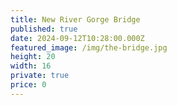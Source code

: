 ```yaml
---
title: New River Gorge Bridge
published: true
date: 2024-09-12T10:28:00.000Z
featured_image: /img/the-bridge.jpg
height: 20
width: 16
private: true
price: 0
---
```

